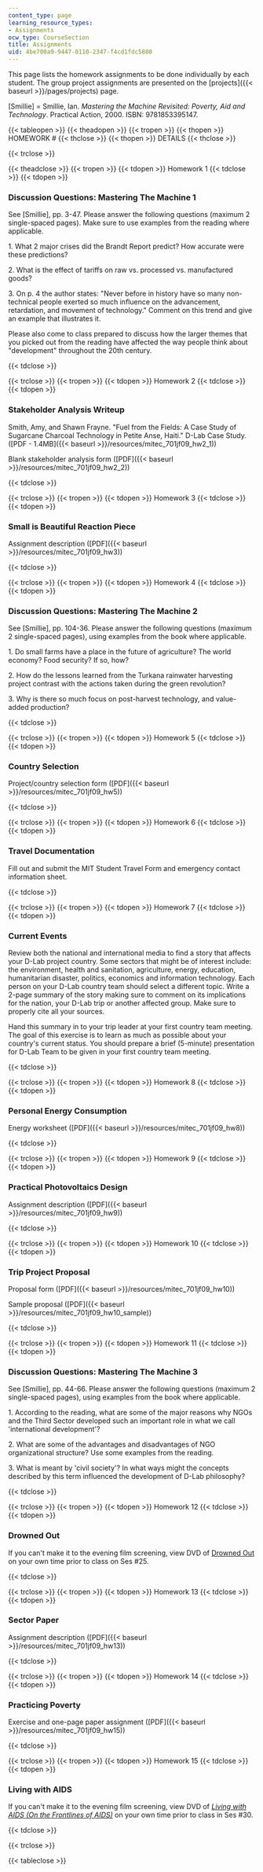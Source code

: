 ```yaml
---
content_type: page
learning_resource_types:
- Assignments
ocw_type: CourseSection
title: Assignments
uid: 4be700a9-9447-0110-2347-f4cd1fdc5880
---
```


This page lists the homework assignments to be done individually by each student. The group project assignments are presented on the [projects]({{< baseurl >}}/pages/projects) page.

\[Smillie\] = Smillie, Ian. _Mastering the Machine Revisited: Poverty, Aid and Technology_. Practical Action, 2000. ISBN: 9781853395147.

{{< tableopen >}}
{{< theadopen >}}
{{< tropen >}}
{{< thopen >}}
HOMEWORK #
{{< thclose >}}
{{< thopen >}}
DETAILS
{{< thclose >}}

{{< trclose >}}

{{< theadclose >}}
{{< tropen >}}
{{< tdopen >}}
Homework 1
{{< tdclose >}}
{{< tdopen >}}


### Discussion Questions: Mastering The Machine 1

See \[Smillie\], pp. 3-47. Please answer the following questions (maximum 2 single-spaced pages). Make sure to use examples from the reading where applicable.

1\. What 2 major crises did the Brandt Report predict? How accurate were these predictions?

2\. What is the effect of tariffs on raw vs. processed vs. manufactured goods?

3\. On p. 4 the author states: "Never before in history have so many non-technical people exerted so much influence on the advancement, retardation, and movement of technology." Comment on this trend and give an example that illustrates it.

Please also come to class prepared to discuss how the larger themes that you picked out from the reading have affected the way people think about "development" throughout the 20th century.


{{< tdclose >}}

{{< trclose >}}
{{< tropen >}}
{{< tdopen >}}
Homework 2
{{< tdclose >}}
{{< tdopen >}}


### Stakeholder Analysis Writeup

Smith, Amy, and Shawn Frayne. "Fuel from the Fields: A Case Study of Sugarcane Charcoal Technology in Petite Anse, Haiti." D-Lab Case Study. ([PDF - 1.4MB]({{< baseurl >}}/resources/mitec_701jf09_hw2_1))

Blank stakeholder analysis form ([PDF]({{< baseurl >}}/resources/mitec_701jf09_hw2_2))


{{< tdclose >}}

{{< trclose >}}
{{< tropen >}}
{{< tdopen >}}
Homework 3
{{< tdclose >}}
{{< tdopen >}}


### Small is Beautiful Reaction Piece

Assignment description ([PDF]({{< baseurl >}}/resources/mitec_701jf09_hw3))


{{< tdclose >}}

{{< trclose >}}
{{< tropen >}}
{{< tdopen >}}
Homework 4
{{< tdclose >}}
{{< tdopen >}}


### Discussion Questions: Mastering The Machine 2

See \[Smillie\], pp. 104-36. Please answer the following questions (maximum 2 single-spaced pages), using examples from the book where applicable.

1\. Do small farms have a place in the future of agriculture? The world economy? Food security? If so, how?

2\. How do the lessons learned from the Turkana rainwater harvesting project contrast with the actions taken during the green revolution?

3\. Why is there so much focus on post-harvest technology, and value-added production?


{{< tdclose >}}

{{< trclose >}}
{{< tropen >}}
{{< tdopen >}}
Homework 5
{{< tdclose >}}
{{< tdopen >}}


### Country Selection

Project/country selection form ([PDF]({{< baseurl >}}/resources/mitec_701jf09_hw5))


{{< tdclose >}}

{{< trclose >}}
{{< tropen >}}
{{< tdopen >}}
Homework 6
{{< tdclose >}}
{{< tdopen >}}


### Travel Documentation

Fill out and submit the MIT Student Travel Form and emergency contact information sheet.


{{< tdclose >}}

{{< trclose >}}
{{< tropen >}}
{{< tdopen >}}
Homework 7
{{< tdclose >}}
{{< tdopen >}}


### Current Events

Review both the national and international media to find a story that affects your D-Lab project country. Some sectors that might be of interest include: the environment, health and sanitation, agriculture, energy, education, humanitarian disaster, politics, economics and information technology. Each person on your D-Lab country team should select a different topic. Write a 2-page summary of the story making sure to comment on its implications for the nation, your D-Lab trip or another affected group. Make sure to properly cite all your sources.

Hand this summary in to your trip leader at your first country team meeting. The goal of this exercise is to learn as much as possible about your country's current status. You should prepare a brief (5-minute) presentation for D-Lab Team to be given in your first country team meeting.


{{< tdclose >}}

{{< trclose >}}
{{< tropen >}}
{{< tdopen >}}
Homework 8
{{< tdclose >}}
{{< tdopen >}}


### Personal Energy Consumption

Energy worksheet ([PDF]({{< baseurl >}}/resources/mitec_701jf09_hw8))


{{< tdclose >}}

{{< trclose >}}
{{< tropen >}}
{{< tdopen >}}
Homework 9
{{< tdclose >}}
{{< tdopen >}}


### Practical Photovoltaics Design

Assignment description ([PDF]({{< baseurl >}}/resources/mitec_701jf09_hw9))


{{< tdclose >}}

{{< trclose >}}
{{< tropen >}}
{{< tdopen >}}
Homework 10
{{< tdclose >}}
{{< tdopen >}}


### Trip Project Proposal

Proposal form ([PDF]({{< baseurl >}}/resources/mitec_701jf09_hw10))

Sample proposal ([PDF]({{< baseurl >}}/resources/mitec_701jf09_hw10_sample))


{{< tdclose >}}

{{< trclose >}}
{{< tropen >}}
{{< tdopen >}}
Homework 11
{{< tdclose >}}
{{< tdopen >}}


### Discussion Questions: Mastering The Machine 3

See \[Smillie\], pp. 44-66. Please answer the following questions (maximum 2 single-spaced pages), using examples from the book where applicable.

1\. According to the reading, what are some of the major reasons why NGOs and the Third Sector developed such an important role in what we call 'international development'?

2\. What are some of the advantages and disadvantages of NGO organizational structure? Use some examples from the reading.

3\. What is meant by 'civil society'? In what ways might the concepts described by this term influenced the development of D-Lab philosophy?


{{< tdclose >}}

{{< trclose >}}
{{< tropen >}}
{{< tdopen >}}
Homework 12
{{< tdclose >}}
{{< tdopen >}}


### Drowned Out

If you can't make it to the evening film screening, view DVD of [Drowned Out](http://www.bullfrogfilms.com/catalog/dout.html) on your own time prior to class on Ses #25.


{{< tdclose >}}

{{< trclose >}}
{{< tropen >}}
{{< tdopen >}}
Homework 13
{{< tdclose >}}
{{< tdopen >}}


### Sector Paper

Assignment description ([PDF]({{< baseurl >}}/resources/mitec_701jf09_hw13))


{{< tdclose >}}

{{< trclose >}}
{{< tropen >}}
{{< tdopen >}}
Homework 14
{{< tdclose >}}
{{< tdopen >}}


### Practicing Poverty

Exercise and one-page paper assignment ([PDF]({{< baseurl >}}/resources/mitec_701jf09_hw15))


{{< tdclose >}}

{{< trclose >}}
{{< tropen >}}
{{< tdopen >}}
Homework 15
{{< tdclose >}}
{{< tdopen >}}


### Living with AIDS

If you can't make it to the evening film screening, view DVD of [_Living with AIDS (On the Frontlines of AIDS)_](https://video.alexanderstreet.com/watch/living-with-aids) on your own time prior to class in Ses #30.


{{< tdclose >}}

{{< trclose >}}

{{< tableclose >}}